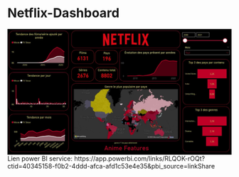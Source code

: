 # Netflix-Dashboard


<img src="Capture_netflix.JPG"
     style="float: left; margin-right: 20px;" />
     
  <p>Lien power BI service:
https://app.powerbi.com/links/RLQOK-rOQt?ctid=40345158-f0b2-4ddd-afca-afd1c53e4e35&pbi_source=linkShare
<p>   

